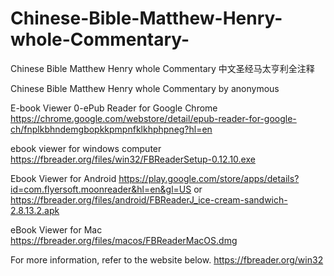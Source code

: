 # Chinese-Bible-Matthew-Henry-whole-Commentary-
Chinese Bible Matthew Henry whole Commentary 中文圣经马太亨利全注释

Chinese Bible Matthew Henry whole Commentary by anonymous

E-book Viewer 0-ePub Reader for Google Chrome https://chrome.google.com/webstore/detail/epub-reader-for-google-ch/fnplkbhndemgbopkkpmpnfklkhphpneg?hl=en

ebook viewer for windows computer https://fbreader.org/files/win32/FBReaderSetup-0.12.10.exe

Ebook Viewer for Android https://play.google.com/store/apps/details?id=com.flyersoft.moonreader&hl=en&gl=US or https://fbreader.org/files/android/FBReaderJ_ice-cream-sandwich-2.8.13.2.apk

eBook Viewer for Mac https://fbreader.org/files/macos/FBReaderMacOS.dmg

For more information, refer to the website below. https://fbreader.org/win32
